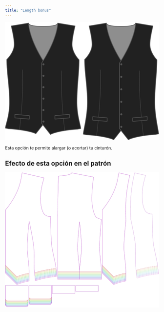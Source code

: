 ```yaml
---
title: "Length bonus"
---
```


![Bonus de longitud](lengthbonus.svg)

Esta opción te permite alargar (o acortar) tu cinturón.

## Efecto de esta opción en el patrón

![Esta imagen muestra el efecto de esta opción superponiendo varias variantes que tienen un valor diferente para esta opción](wahid_lengthbonus_sample.svg "Efecto de esta opción en el patrón")
